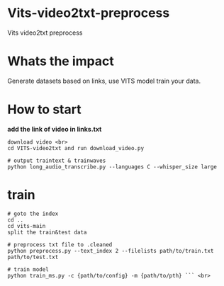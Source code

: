 # Vits-video2txt-preprocess
Vits video2txt preprocess
# Whats the impact
Generate datasets based on links, use VITS model train your data.
# How to start
**add the link of video in links.txt** <br>
```
download video <br>
cd VITS-video2txt and run download_video.py 

# output traintext & trainwaves 
python long_audio_transcribe.py --languages C --whisper_size large   
```

# train
```
# goto the index
cd .. 
cd vits-main 
split the train&test data

# preprocess txt file to .cleaned
python preprocess.py --text_index 2 --filelists path/to/train.txt path/to/test.txt  

# train model
python train_ms.py -c {path/to/config} -m {path/to/pth} ``` <br>
